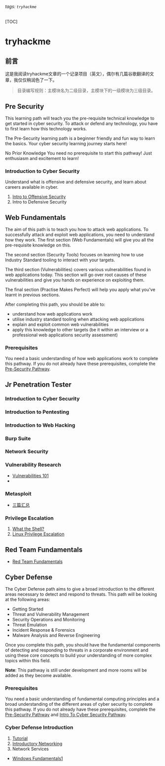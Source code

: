 ###### tags: `tryhackme`

[TOC]

# tryhackme

## 前言

这是我阅读tryhackme文章的一个记录项目（英文），偶尔有几篇谷歌翻译的文章，我仅仅稍润色了一下。


>目录编写规则：主模块名为二级目录，主模块下的一级模块为三级目录。

## Pre Security

This learning path will teach you the pre-requisite technical knowledge to get started in cyber security. To attack or defend any technology, you have to first learn how this technology works.

The Pre-Security learning path is a beginner friendly and fun way to learn the basics. Your cyber security learning journey starts here!

No Prior Knowledge
You need no prerequisite to start this pathway! Just enthusiasm and excitement to learn!

### Introduction to Cyber Security

Understand what is offensive and defensive security, and learn about careers available in cyber.

1. [Intro to Offensive Security](https://hackmd.io/40MlnZxvQESKUEMqRLgsXg)
2. Intro to Defensive Security


## Web Fundamentals

The aim of this path is to teach you how to attack web applications. To successfully attack and exploit web applications, you need to understand how they work. The first section (Web Fundamentals) will give you all the pre-requisite knowledge on this. 

The second section (Security Tools) focuses on learning how to use Industry Standard tooling to interact with your targets. 

The third section (Vulnerabilities) covers various vulnerabilities found in web applications today. This section will go over root causes of these vulnerabilities and give you hands on experience on exploiting them.

The final section (Practise Makes Perfect) will help you apply what you've learnt in previous sections.

After completing this path, you should be able to:

- understand how web applications work
- utilise industry standard tooling when attacking web applications
- explain and exploit common web vulnerabilities
- apply this knowledge to other targets (be it within an interview or a professional web applications security assessment)




### Prerequisites

You need a basic understanding of how web applications work to complete this pathway. If you do not already have these prerequisites, complete the [Pre-Security Pathway](https://tryhackme.com/path-action/presecurity/join).

## Jr Penetration Tester

### Introduction to Cyber Security
### Introduction to Pentesting
### Introduction to Web Hacking
### Burp Suite
### Network Security
### Vulnerability Research
- [Vulnerabilities 101](https://hackmd.io/M3Xm7edPSH-tI4Vawkgiuw?view)
- 
### Metasploit

- [三篇汇总](https://hackmd.io/scNlfhE3Qjedbtr20n9YBg)

### Privilege Escalation

1. [What the Shell?](https://hackmd.io/3cxSZZLHTx2UkHw1-pH10A)
2. [Linux Privilege Escalation](https://hackmd.io/8DIjb_gbQAis0xqXHHj0dA)


## Red Team Fundamentals

- [Red Team Fundamentals](https://hackmd.io/-mKMjQ6iRWy5WYw09gj1pw)


## Cyber Defense

The Cyber Defense path aims to give a broad introduction to the different areas necessary to detect and respond to threats. This path will be looking at the following areas:

- Getting Started
- Threat and Vulnerability Management
- Security Operations and Monitoring
- Threat Emulation
- Incident Response & Forensics
- Malware Analysis and Reverse Engineering

Once you complete this path, you should have the fundamental components of detecting and responding to threats in a corporate environment and using these core concepts to build your understanding of more complex topics within this field.

**Note**: This pathway is still under development and more rooms will be added as they become available. 

### Prerequisites

You need a basic understanding of fundamental computing principles and a broad understanding of the different areas of cyber security to complete this pathway. If you do not already have these prerequisites, complete the [Pre-Security Pathway](https://tryhackme.com/path-action/presecurity/join) and [Intro To Cyber Security Pathway](https://tryhackme.com/path-action/introtocyber/join).


### Cyber Defense Introduction

1. [Tutorial](https://hackmd.io/BZcQP_LRT4KjZa7op-BRHg)
2. [Introductory Networking](https://hackmd.io/5jcABg_RRYWUxXq5yrAJqg)
3. Network Services

- [Windows Fundamentals1](https://hackmd.io/S3d3Sqp_R9SP-IJisRixSw?edit)

